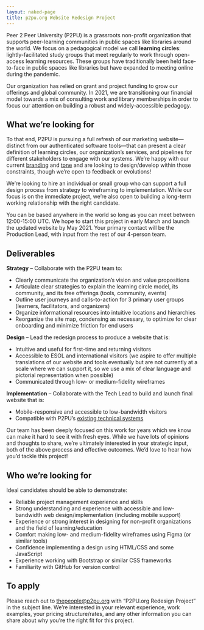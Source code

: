 ```yaml
---
layout: naked-page
title: p2pu.org Website Redesign Project
---
```

Peer 2 Peer University (P2PU) is a grassroots non-profit organization that supports peer-learning communities in public spaces like libraries around the world. We focus on a pedagogical model we call **learning circles**: lightly-facilitated study groups that meet regularly to work through open-access learning resources. These groups have traditionally been held face-to-face in public spaces like libraries but have expanded to meeting online during the pandemic.

Our organization has relied on grant and project funding to grow our offerings and global community. In 2021, we are transitioning our financial model towards a mix of consulting work and library memberships in order to focus our attention on building a robust and widely-accessible pedagogy.

## What we’re looking for

To that end, P2PU is pursuing a full refresh of our marketing website—distinct from our authenticated software tools—that can present a clear definition of learning circles, our organization’s services, and pipelines for different stakeholders to engage with our systems. We’re happy with our current [branding](https://github.com/p2pu/design/blob/master/brand-book/brandbook-v2.0.pdf) and [tone](https://github.com/p2pu/design/blob/master/README.md) and are looking to design/develop within those constraints, though we’re open to feedback or evolutions!

We’re looking to hire an individual or small group who can support a full design process from strategy to wireframing to implementation. While our focus is on the immediate project, we’re also open to building a long-term working relationship with the right candidate.

You can be based anywhere in the world so long as you can meet between 12:00-15:00 UTC. We hope to start this project in early March and launch the updated website by May 2021.  Your primary contact will be the Production Lead, with input from the rest of our 4-person team.

## Deliverables

**Strategy**  – Collaborate with the P2PU team to:
- Clearly communicate the organization’s vision and value propositions
- Articulate clear strategies to explain the learning circle model, its community, and its free offerings (tools, community, events)
- Outline user journeys and calls-to-action for 3 primary user groups (learners, facilitators, and organizers)
- Organize informational resources into intuitive locations and hierarchies
- Reorganize the site map, condensing as necessary, to optimize for clear onboarding and minimize friction for end users

**Design**  – Lead the redesign process to produce a website that is:
- Intuitive and useful for first-time and returning visitors
- Accessible to ESOL and international visitors (we aspire to offer multiple translations of our website and tools eventually but are not currently at a scale where we can support it, so we use a mix of clear language and pictorial representation when possible)
- Communicated through low- or medium-fidelity wireframes

**Implementation**  – Collaborate with the Tech Lead to build and launch final website that is:
- Mobile-responsive and accessible to low-bandwidth visitors
- Compatible with P2PU’s [existing technical systems](https://github.com/p2pu/tech/blob/master/README.md)

Our team has been deeply focused on this work for years which we know can make it hard to see it with fresh eyes. While we have lots of opinions and thoughts to share, we’re ultimately interested in your strategic input, both of the above process and effective outcomes. We’d love to hear how you’d tackle this project! 

## Who we’re looking for

Ideal candidates should be able to demonstrate:
- Reliable project management experience and skills
- Strong understanding and experience with accessible and low-bandwidth web design/implementation (including mobile support)
- Experience or strong interest in designing for non-profit organizations and the field of learning/education
- Comfort making low- and medium-fidelity wireframes using Figma (or similar tools)
- Confidence implementing a design using HTML/CSS and some JavaScript
- Experience working with Bootstrap or similar CSS frameworks
- Familiarity with GitHub for version control

## To apply
Please reach out to [thepeople@p2pu.org](mailto:thepeople@p2pu.org) with “P2PU.org Redesign Project” in the subject line. We’re interested in your relevant experience, work examples, your pricing structure/rates, and any other information you can share about why you’re the right fit for this project. 

